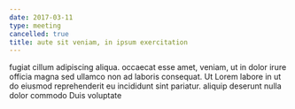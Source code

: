 ```yaml
---
date: 2017-03-11
type: meeting
cancelled: true
title: aute sit veniam, in ipsum exercitation
---
```

fugiat cillum adipiscing aliqua. occaecat esse amet, veniam, ut in dolor irure officia magna sed ullamco non ad laboris consequat. Ut Lorem labore in ut do eiusmod reprehenderit eu incididunt sint pariatur. aliquip deserunt nulla dolor commodo Duis voluptate